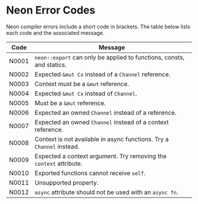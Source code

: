 # Neon Error Codes

Neon compiler errors include a short code in brackets. The table below lists each code and the associated message.

| Code  | Message |
|-------|---------|
| N0001 | `neon::export` can only be applied to functions, consts, and statics. |
| N0002 | Expected `&mut Cx` instead of a `Channel` reference. |
| N0003 | Context must be a `&mut` reference. |
| N0004 | Expected `&mut Cx` instead of `Channel`. |
| N0005 | Must be a `&mut` reference. |
| N0006 | Expected an owned `Channel` instead of a reference. |
| N0007 | Expected an owned `Channel` instead of a context reference. |
| N0008 | Context is not available in async functions. Try a `Channel` instead. |
| N0009 | Expected a context argument. Try removing the `context` attribute. |
| N0010 | Exported functions cannot receive `self`. |
| N0011 | Unsupported property. |
| N0012 | `async` attribute should not be used with an `async fn`. |
